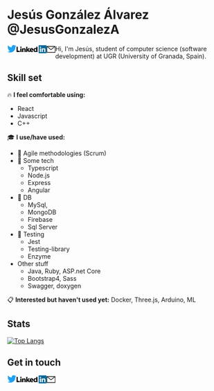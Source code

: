 # Jesús González Álvarez @JesusGonzalezA <a href="https://twitter.com/JesusGonADev">
  <img align="left" alt="JesusGonzalezA | Twitter" width="21px" src="https://raw.githubusercontent.com/JesusGonzalezA/JesusGonzalezA/master/assets/twitter-logo.png" />
</a>
<a href="https://www.linkedin.com/in/jesusgonzalezalvarez">
  <img align="left" alt="Mail" width="70px" src="https://raw.githubusercontent.com/JesusGonzalezA/JesusGonzalezA/master/assets/linkedin-logo.png" />
</a>
<a href="mailto:jesusgranada99@gmail.com?Subject=Hola%20Jesús!">
 <img align="left" alt="Mail" width="20px" src="https://raw.githubusercontent.com/JesusGonzalezA/JesusGonzalezA/master/assets/mail-icon.png" />
</a>

Hi, I'm Jesús, student of computer science (software development) at UGR (University of Granada, Spain).

## Skill set

:fire: **I feel comfortable using:** 
* React
* Javascript
* C++

:mortar_board: **I use/have used:** 
* :two_men_holding_hands: Agile methodologies (Scrum)
* :hammer: Some tech 
    * Typescript
    * Node.js
    * Express
    * Angular
* :floppy_disk: DB
    * MySql, 
    * MongoDB
    * Firebase
    * Sql Server
* :microscope: Testing
    * Jest
    * Testing-library
    * Enzyme
* Other stuff
    * Java, Ruby, ASP.net Core
    * Bootstrap4, Sass
    * Swagger, doxygen

:clipboard: **Interested but haven't used yet:** Docker, Three.js, Arduino, ML

## Stats

[![Top Langs](https://github-readme-stats.vercel.app/api/top-langs/?username=JesusGonzalezA&layout=compact)](https://github.com/JesusGonzalezA?tab=repositories)

## Get in touch 

<a href="https://twitter.com/JesusGonADev">
  <img align="left" alt="JesusGonzalezA | Twitter" width="21px" src="https://raw.githubusercontent.com/JesusGonzalezA/JesusGonzalezA/master/assets/twitter-logo.png" />
</a>
<a href="https://www.linkedin.com/in/jesusgonzalezalvarez">
  <img align="left" alt="Mail" width="70px" src="https://raw.githubusercontent.com/JesusGonzalezA/JesusGonzalezA/master/assets/linkedin-logo.png" />
</a>
<a href="mailto:jesusgranada99@gmail.com?Subject=Hola%20Jesús!">
 <img align="left" alt="Mail" width="20px" src="https://raw.githubusercontent.com/JesusGonzalezA/JesusGonzalezA/master/assets/mail-icon.png" />
</a>
